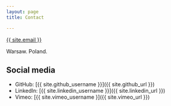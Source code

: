 ```yaml
---
layout: page
title: Contact

---
```


<a href="mailto:{{ site.email }}">{{ site.email }}</a>


Warsaw. Poland.

## Social media

- GitHub: [{{ site.github_username }}]({{ site.github_url }})
- LinkedIn: [{{ site.linkedin_username }}]({{ site.linkedin_url }})
- Vimeo: [{{ site.vimeo_username }]({{ site.vimeo_url }})